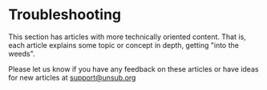 # Troubleshooting

This section has articles with more technically oriented content. That is, each article explains some topic or concept in depth, getting "into the weeds".

Please let us know if you have any feedback on these articles or have ideas for new articles at [support@unsub.org](mailto:support@unsub.org)
